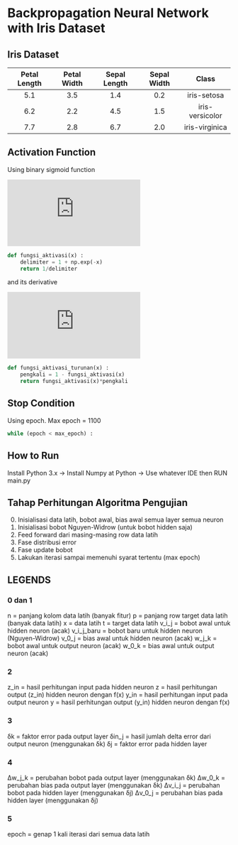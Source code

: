 # Backpropagation Neural Network with Iris Dataset

## Iris Dataset
|  Petal Length |  Petal Width |  Sepal Length |  Sepal Width |      Class      |
|:-------------:|:------------:|:-------------:|:------------:|:---------------:|
|      5.1      |      3.5     |      1.4      |      0.2     |   iris-setosa   |
|      6.2      |      2.2     |      4.5      |      1.5     | iris-versicolor |
|      7.7      |      2.8     |      6.7      |      2.0     |  iris-virginica |

## Activation Function
Using binary sigmoid function

![\f(x) = \frac{1}{1+e^-x}](https://latex.codecogs.com/svg.latex?f%28x%29%20%3D%20%5Cfrac%7B1%7D%7B1&plus;e%5E-x%7D)

```python
def fungsi_aktivasi(x) :
    delimiter = 1 + np.exp(-x)
    return 1/delimiter
```

and its derivative 

![\[f'(x) = f(x)*[1-f(x)]](https://latex.codecogs.com/svg.latex?f%27%28x%29%20%3D%20f%28x%29*%5B1-f%28x%29%5D)

```python
def fungsi_aktivasi_turunan(x) :
    pengkali = 1 - fungsi_aktivasi(x)
    return fungsi_aktivasi(x)*pengkali
```

## Stop Condition
Using epoch. Max epoch = 1100

```python
while (epoch < max_epoch) :
```

## How to Run
Install Python 3.x -> Install Numpy at Python -> Use whatever IDE then RUN main.py

## Tahap Perhitungan Algoritma Pengujian
0. Inisialisasi data latih, bobot awal, bias awal semua layer semua neuron
1. Inisialisasi bobot Nguyen-Widrow (untuk bobot hidden saja)
2. Feed forward dari masing-masing row data latih
3. Fase distribusi error
4. Fase update bobot
5. Lakukan iterasi sampai memenuhi syarat tertentu (max epoch)

## LEGENDS
### 0 dan 1
n           = panjang kolom data latih (banyak fitur)
p           = panjang row target data latih (banyak data latih)
x           = data latih
t           = target data latih
v_i_j       = bobot awal untuk hidden neuron (acak)
v_i_j_baru  = bobot baru untuk hidden neuron (Nguyen-Widrow)
v_0_j       = bias awal untuk hidden neuron (acak)
w_j_k       = bobot awal untuk output neuron (acak)
w_0_k       = bias awal untuk output neuron (acak)

### 2
z_in         = hasil perhitungan input pada hidden neuron
z           = hasil perhitungan output (z_in) hidden neuron dengan f(x)
y_in        = hasil perhitungan input pada output neuron
y           = hasil perhitungan output (y_in) hidden neuron dengan f(x)

### 3
δk          = faktor error pada output layer
δin_j       = hasil jumlah delta error dari output neuron (menggunakan δk)
δj          = faktor error pada hidden layer

### 4
Δw_j_k      = perubahan bobot pada output layer (menggunakan δk)
Δw_0_k      = perubahan bias pada output layer (menggunakan δk)
Δv_i_j      = perubahan bobot pada hidden layer (menggunakan δj)
Δv_0_j      = perubahan bias pada hidden layer (menggunakan δj)

### 5
epoch       = genap 1 kali iterasi dari semua data latih
